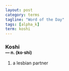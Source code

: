 ```yaml
---
layout: post
category: terms
tagline: "Word of the Day"
tags: [alpha_k]
term: koshi
---
```


<h3>Koshi<br/> <small>&mdash; n. (ko<span>&middot;</span>shi)</small></h3>
<p><ol><li>a lesbian partner</li>
</ol></p>
